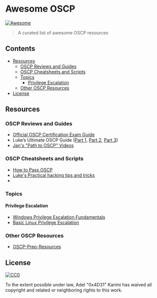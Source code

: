 # Awesome OSCP

[![Awesome](https://cdn.rawgit.com/sindresorhus/awesome/d7305f38d29fed78fa85652e3a63e154dd8e8829/media/badge.svg)](https://github.com/sindresorhus/awesome)

> A curated list of awesome OSCP resources


## Contents

- [Resources](#resources)
  - [OSCP Reviews and Guides](#oscp-reviews-and-guides)
  - [OSCP Cheatsheets and Scripts](#oscp-cheatsheets-and-scripts)
  - [Topics](#topics)
    - [Privilege Escalation](#privilege-escalation)
  - [Other OSCP Resources](#other-oscp-resources)
- [License](#license)

## Resources

### OSCP Reviews and Guides

- [Official OSCP Certification Exam Guide](https://support.offensive-security.com/oscp-exam-guide/)
- Luke’s Ultimate OSCP Guide ([Part 1](https://medium.com/@hakluke/haklukes-ultimate-oscp-guide-part-1-is-oscp-for-you-b57cbcce7440), [Part 2](https://medium.com/@hakluke/haklukes-ultimate-oscp-guide-part-2-workflow-and-documentation-tips-9dd335204a48), [Part 3](https://medium.com/@hakluke/haklukes-ultimate-oscp-guide-part-3-practical-hacking-tips-and-tricks-c38486f5fc97))
- [Jan's "Path to OSCP" Videos](https://www.youtube.com/playlist?list=PLyPJ3SHNkjIFITR-Lzsc0XSOBS7JUXsOy)

### OSCP Cheatsheets and Scripts

- [How to Pass OSCP](https://gist.github.com/unfo/5ddc85671dcf39f877aaf5dce105fac3)
- [Luke's Practical hacking tips and tricks](https://medium.com/@hakluke/haklukes-ultimate-oscp-guide-part-3-practical-hacking-tips-and-tricks-c38486f5fc97)
- []()

### Topics

#### Privilege Escalation
- [Windows Privilege Escalation Fundamentals](http://www.fuzzysecurity.com/tutorials/16.html)
- [Basic Linux Privilege Escalation](https://blog.g0tmi1k.com/2011/08/basic-linux-privilege-escalation/)


### Other OSCP Resources

- [OSCP-Prep-Resources](https://github.com/burntmybagel/OSCP-Prep)

## License

[![CC0](http://mirrors.creativecommons.org/presskit/buttons/88x31/svg/cc-zero.svg)](http://creativecommons.org/publicdomain/zero/1.0)

To the extent possible under law, Adel &#34;0x4D31&#34; Karimi has waived all copyright and
related or neighboring rights to this work.
